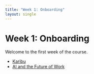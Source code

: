 ```yaml
---
title: "Week 1: Onboarding"
layout: single
---
```


# Week 1: Onboarding

Welcome to the first week of the course.

- [Karibu](karibu/)
- [AI and the Future of Work](AI-and-the-future-of-work/)
